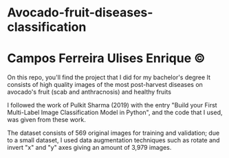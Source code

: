 # Avocado-fruit-diseases-classification
# Campos Ferreira Ulises Enrique ©
On this repo, you'll find the project that I did for my bachelor's degree
It consists of high quality images of the most post-harvest diseases on avocado's fruit (scab and anthracnosis) and healthy fruits

I followed the work of Pulkit Sharma (2019) with the entry "Build your First Multi-Label Image Classification Model in Python", and the code that I used, was given from these work.

The dataset consists of 569 original images for training and validation; due to a small dataset, I used data augmentation techniques such as rotate and invert "x" and "y" axes giving an amount of 3,979 images.
